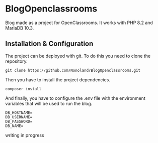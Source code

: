 # BlogOpenclassrooms
Blog made as a project for OpenClassrooms. It works with PHP 8.2 and MariaDB 10.3.

## Installation & Configuration

The project can be deployed with git. To do this you need to clone the repository.
```shell
git clone https://github.com/Nonoland/BlogOpenclassrooms.git
```
Then you have to install the project dependencies.
```shell
composer install
```
And finally, you have to configure the .env file with the environment variables that will be used to run the blog.
```dotenv
DB_HOSTNAME=
DB_USERNAME=
DB_PASSWORD=
DB_NAME=
```
writing in progress
